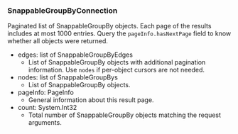 ### SnappableGroupByConnection
Paginated list of SnappableGroupBy objects. Each page of the results includes at most 1000 entries. Query the `pageInfo.hasNextPage` field to know whether all objects were returned.

- edges: list of SnappableGroupByEdges
  - List of SnappableGroupBy objects with additional pagination information. Use `nodes` if per-object cursors are not needed.
- nodes: list of SnappableGroupBys
  - List of SnappableGroupBy objects.
- pageInfo: PageInfo
  - General information about this result page.
- count: System.Int32
  - Total number of SnappableGroupBy objects matching the request arguments.

